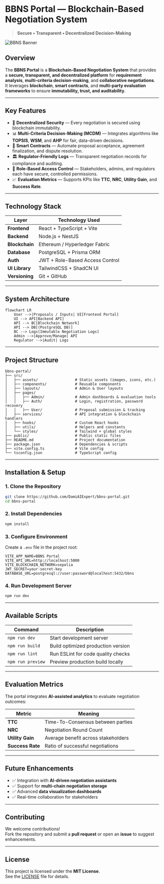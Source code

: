 
# **BBNS Portal** — Blockchain-Based Negotiation System
> **Secure • Transparent • Decentralized Decision-Making**

![BBNS Banner](https://dummyimage.com/1200x400/1c1c1c/ffffff&text=Blockchain-Based+Negotiation+System)

## **Overview**
The **BBNS Portal** is a **Blockchain-Based Negotiation System** that provides a **secure, transparent, and decentralized platform** for **requirement analysis**, **multi-criteria decision-making**, and **collaborative negotiations**.  
It leverages **blockchain**, **smart contracts**, and **multi-party evaluation frameworks** to ensure **immutability, trust, and auditability**.

---

## **Key Features**
- 🔐 **Decentralized Security** — Every negotiation is secured using blockchain immutability.
- 📊 **Multi-Criteria Decision-Making (MCDM)** — Integrates algorithms like **TOPSIS**, **WSM**, and **AHP** for fair, data-driven decisions.
- 📜 **Smart Contracts** — Automate proposal acceptance, agreement finalization, and dispute resolution.
- 🏛 **Regulator-Friendly Logs** — Transparent negotiation records for compliance and auditing.
- 👥 **Role-Based Access Control** — Stakeholders, admins, and regulators each have secure, controlled permissions.
- 📈 **Evaluation Metrics** — Supports KPIs like **TTC**, **NRC**, **Utility Gain**, and **Success Rate**.

---

## **Technology Stack**
| Layer          | Technology Used |
|---------------|------------------|
| **Frontend**  | React + TypeScript + Vite |
| **Backend**   | Node.js + NestJS |
| **Blockchain**| Ethereum / Hyperledger Fabric |
| **Database**  | PostgreSQL + Prisma ORM |
| **Auth**      | JWT + Role-Based Access Control |
| **UI Library**| TailwindCSS + ShadCN UI |
| **Versioning**| Git + GitHub |

---

## **System Architecture**

```mermaid
flowchart LR
    User -->|Proposals / Inputs| UI[Frontend Portal]
    UI --> API[Backend API]
    API --> BC[Blockchain Network]
    API --> DB[(PostgreSQL DB)]
    BC --> Logs[Immutable Negotiation Logs]
    Admin -->|Approve/Manage| API
    Regulator -->|Audit| Logs
```

---

## **Project Structure**

```
bbns-portal/
├── src/
│   ├── assets/                 # Static assets (images, icons, etc.)
│   ├── components/             # Reusable components
│   ├── layouts/                # Admin & User layouts
│   ├── pages/
│   │   ├── Admin/              # Admin dashboards & evaluation tools
│   │   ├── Auth/               # Login, registration, password recovery
│   │   ├── User/               # Proposal submission & tracking
│   ├── services/               # API integration & blockchain handlers
│   ├── hooks/                  # Custom React hooks
│   ├── utils/                  # Helpers and constants
│   └── styles/                 # Tailwind + global styles
├── public/                     # Public static files
├── README.md                   # Project documentation
├── package.json                # Dependencies & scripts
├── vite.config.ts              # Vite config
└── tsconfig.json               # TypeScript config
```

---

## **Installation & Setup**

### **1. Clone the Repository**
```bash
git clone https://github.com/DamiAIExpert/bbns-portal.git
cd bbns-portal
```

### **2. Install Dependencies**
```bash
npm install
```

### **3. Configure Environment**
Create a `.env` file in the project root:

```env
VITE_APP_NAME=BBNS Portal
VITE_API_URL=http://localhost:5000
VITE_BLOCKCHAIN_NETWORK=sepolia
JWT_SECRET=your-secret-key
DATABASE_URL=postgresql://user:password@localhost:5432/bbns
```

### **4. Run Development Server**
```bash
npm run dev
```

---

## **Available Scripts**

| Command          | Description                         |
|------------------|-------------------------------------|
| `npm run dev`    | Start development server            |
| `npm run build`  | Build optimized production version  |
| `npm run lint`   | Run ESLint for code quality checks  |
| `npm run preview`| Preview production build locally    |

---

## **Evaluation Metrics**
The portal integrates **AI-assisted analytics** to evaluate negotiation outcomes:

| Metric          | Meaning                                    |
|-----------------|------------------------------------------|
| **TTC**        | Time-To-Consensus between parties         |
| **NRC**        | Negotiation Round Count                  |
| **Utility Gain** | Average benefit across stakeholders     |
| **Success Rate** | Ratio of successful negotiations        |

---

## **Future Enhancements**
- ✅ Integration with **AI-driven negotiation assistants**
- ✅ Support for **multi-chain negotiation storage**
- ✅ Advanced **data visualization dashboards**
- ✅ Real-time collaboration for stakeholders

---

## **Contributing**
We welcome contributions!  
Fork the repository and submit a **pull request** or open an **issue** to suggest enhancements.

---

## **License**
This project is licensed under the **MIT License**.  
See the [LICENSE](LICENSE) file for details.
